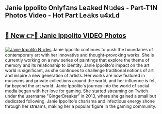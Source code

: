 ## Janie Ippolito Onlyf𝚊ns Le𝚊ked N𝚞des - Part-T1N Photos Video - Hot Part Le𝚊ks u4xLd

# <h2><a href="http://ac12234.deff.icu/?id=Janie+Ippolito">🔗 New 👉🔴 Janie Ippolito VIDEO Photos</a></h2>

[![Janie Ippolito N𝚞des](https://i.imgur.com/rIISA9y.gif)](http://ac12234.deff.icu/?id=Janie+Ippolito)
Janie Ippolito continues to push the boundaries of contemporary art with her innovative and thought-provoking works. She is currently working on a new series of paintings that explore the theme of memory and its relationship to identity. Janie Ippolito's impact on the art world is significant, as she continues to challenge traditional notions of art and inspire a new generation of artists. Her works are now featured in museums and private collections around the world, and her influence is felt far beyond the art world. Janie Ippolito's journey into the world of social media began with her love for gaming. She started streaming on Twitch under the username "GingerBreaker" in 2013, where she gained a small but dedicated following. Janie Ippolito's charisma and infectious energy shone through her streams, making her a popular figure in the gaming community.

